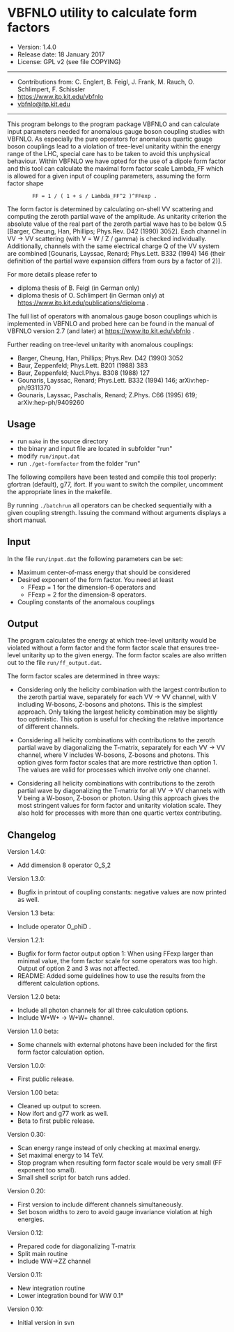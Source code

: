 # VBFNLO utility to calculate form factors

* Version: 1.4.0
* Release date: 18 January 2017
* License: GPL v2 (see file COPYING)

---

* Contributions from:
  C. Englert, B. Feigl, J. Frank, M. Rauch, O. Schlimpert, F. Schissler
* https://www.itp.kit.edu/vbfnlo
* vbfnlo@itp.kit.edu

--- 

This program belongs to the program package VBFNLO and can calculate
input parameters needed for anomalous gauge boson coupling studies
with VBFNLO. 
As especially the pure operators for anomalous quartic gauge boson 
couplings lead to a violation of tree-level unitarity within the energy 
range of the LHC, special care has to be taken to avoid this unphysical
behaviour. Within VBFNLO we have opted for the use of a dipole form 
factor and this tool can calculate the maximal form factor scale 
Lambda_FF which is allowed for a given input of coupling parameters, 
assuming the form factor shape 

            FF = 1 / ( 1 + s / Lambda_FF^2 )^FFexp .

The form factor is determined by calculating on-shell VV scattering and 
computing the zeroth partial wave of the amplitude. As unitarity criterion 
the absolute value of the real part of the zeroth partial wave has to be 
below 0.5 [Barger, Cheung, Han, Phillips; Phys.Rev. D42 (1990) 3052].
Each channel in VV -> VV scattering (with V = W / Z / gamma) is checked 
individually. Additionally, channels with the same electrical charge Q of 
the VV system are combined [Gounaris, Layssac, Renard; 
Phys.Lett. B332 (1994) 146 (their definition of the partial wave expansion 
differs from ours by a factor of 2)].

For more details please refer to
* diploma thesis of B. Feigl (in German only)
* diploma thesis of O. Schlimpert (in German only)
at https://www.itp.kit.edu/publications/diploma .

The full list of operators with anomalous gauge boson couplings which is 
implemented in VBFNLO and probed here can be found in the manual of VBFNLO 
version 2.7 (and later) at 
https://www.itp.kit.edu/vbfnlo .

Further reading on tree-level unitarity with anomalous couplings:
* Barger, Cheung, Han, Phillips; Phys.Rev. D42 (1990) 3052
* Baur, Zeppenfeld; Phys.Lett. B201 (1988) 383
* Baur, Zeppenfeld; Nucl.Phys. B308 (1988) 127
* Gounaris, Layssac, Renard; Phys.Lett. B332 (1994) 146; arXiv:hep-ph/9311370
* Gounaris, Layssac, Paschalis, Renard; Z.Phys. C66 (1995) 619; arXiv:hep-ph/9409260



## Usage

* run `make` in the source directory
* the binary and input file are located in subfolder "run"
* modify `run/input.dat`
* run `./get-formfactor` from the folder "run"

The following compilers have been tested and compile this tool properly:
gfortran (default), g77, ifort.
If you want to switch the compiler, uncomment the appropriate lines in the 
makefile.

By running `./batchrun` all operators can be checked sequentially with a 
given coupling strength. Issuing the command without arguments displays 
a short manual.



## Input

In the file `run/input.dat` the following parameters can be set:
* Maximum center-of-mass energy that should be considered
* Desired exponent of the form factor.
  You need at least
  - FFexp = 1 for the dimension-6 operators and
  - FFexp = 2 for the dimension-8 operators.
* Coupling constants of the anomalous couplings



## Output

The program calculates the energy at which tree-level unitarity would
be violated without a form factor and the form factor scale that
ensures tree-level unitarity up to the given energy.
The form factor scales are also written out to the file `run/ff_output.dat`.

The form factor scales are determined in three ways:

* Considering only the helicity combination with the largest contribution
  to the zeroth partial wave, separately for each VV -> VV channel, with
  V including W-bosons, Z-bosons and photons.
  This is the simplest approach. Only taking the largest helicity combination
  may be slightly too optimistic. This option is useful for checking the relative
  importance of different channels.

* Considering all helicity combinations with contributions to the zeroth
  partial wave by diagonalizing the T-matrix, separately for each VV -> VV channel,
  where V includes W-bosons, Z-bosons and photons.
  This option gives form factor scales that are more restrictive than option 1.
  The values are valid for processes which involve only one channel.

* Considering all helicity combinations with contributions to the zeroth
  partial wave by diagonalizing the T-matrix for all VV -> VV channels 
  with V being a W-boson, Z-boson or photon.
  Using this approach gives the most stringent values for form factor and 
  unitarity violation scale. They also hold for processes with more than one
  quartic vertex contributing.


## Changelog

Version 1.4.0:
* Add dimension 8 operator O_S,2

Version 1.3.0:
* Bugfix in printout of coupling constants: negative values are now printed
  as well.

Version 1.3 beta:
* Include operator O_phiD .

Version 1.2.1:
* Bugfix for form factor output option 1:
  When using FFexp larger than minimal value, the form factor scale for some
  operators was too high. Output of option 2 and 3 was not affected.
* README: Added some guidelines how to use the results from the different
  calculation options.

Version 1.2.0 beta:
* Include all photon channels for all three calculation options.
* Include W+W+ -> W+W+ channel.

Version 1.1.0 beta:
* Some channels with external photons have been included for the first
  form factor calculation option.

Version 1.0.0:
* First public release.

Version 1.00 beta:
* Cleaned up output to screen.
* Now ifort and g77 work as well.
* Beta to first public release.

Version 0.30:
* Scan energy range instead of only checking at maximal energy.
* Set maximal energy to 14 TeV.
* Stop program when resulting form factor scale would be very small
  (FF exponent too small).
* Small shell script for batch runs added.

Version 0.20:
* First version to include different channels simultaneously.
* Set boson widths to zero to avoid gauge invariance violation at high energies.

Version 0.12:
* Prepared code for diagonalizing T-matrix
* Split main routine
* Include WW->ZZ channel

Version 0.11:
* New integration routine
* Lower integration bound for WW 0.1°

Version 0.10:
* Initial version in svn

